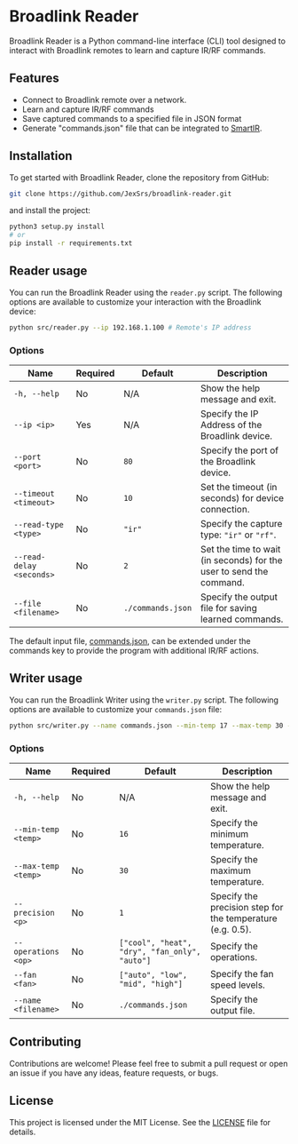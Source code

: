 # Broadlink Reader

Broadlink Reader is a Python command-line interface (CLI) tool designed to interact with
Broadlink remotes to learn and capture IR/RF commands.

## Features

- Connect to Broadlink remote over a network.
- Learn and capture IR/RF commands
- Save captured commands to a specified file in JSON format
- Generate "commands.json" file that can be integrated to [SmartIR](https://github.com/smartHomeHub/SmartIR).

## Installation

To get started with Broadlink Reader, clone the repository from GitHub:

```sh
git clone https://github.com/JexSrs/broadlink-reader.git
```

and install the project:

```sh
python3 setup.py install
# or
pip install -r requirements.txt
```

## Reader usage

You can run the Broadlink Reader using the `reader.py` script. The following options are available to customize your
interaction with the Broadlink device:

```sh
python src/reader.py --ip 192.168.1.100 # Remote's IP address
```

### Options

| Name                     | Required | Default           | Description                                                         |
|--------------------------|----------|-------------------|---------------------------------------------------------------------|
| `-h, --help`             | No       | N/A               | Show the help message and exit.                                     |
| `--ip <ip>`              | Yes      | N/A               | Specify the IP Address of the Broadlink device.                     |
| `--port <port>`          | No       | `80`              | Specify the port of the Broadlink device.                           |
| `--timeout <timeout>`    | No       | `10`              | Set the timeout (in seconds) for device connection.                 |
| `--read-type <type>`     | No       | `"ir"`            | Specify the capture type: `"ir"` or `"rf"`.                         |
| `--read-delay <seconds>` | No       | `2`               | Set the time to wait (in seconds) for the user to send the command. |
| `--file <filename>`      | No       | `./commands.json` | Specify the output file for saving learned commands.                |

The default input file, [commands.json](./commands.json), can be extended under the commands key to provide the program
with additional IR/RF actions.

## Writer usage

You can run the Broadlink Writer using the `writer.py` script. The following options are available to customize your
`commands.json` file:

```sh
python src/writer.py --name commands.json --min-temp 17 --max-temp 30 --precision 1 --operations cool heat auto --fan low high auto
```

### Options

| Name                | Required | Default                                       | Description                                                |
|---------------------|----------|-----------------------------------------------|------------------------------------------------------------|
| `-h, --help`        | No       | N/A                                           | Show the help message and exit.                            |
| `--min-temp <temp>` | No       | `16`                                          | Specify the minimum temperature.                           |
| `--max-temp <temp>` | No       | `30`                                          | Specify the maximum temperature.                           |
| `--precision <p>`   | No       | `1`                                           | Specify the precision step for the temperature (e.g. 0.5). |
| `--operations <op>` | No       | `["cool", "heat", "dry", "fan_only", "auto"]` | Specify the operations.                                    |
| `--fan <fan>`       | No       | `["auto", "low", "mid", "high"]`              | Specify the fan speed levels.                              |
| `--name <filename>` | No       | `./commands.json`                             | Specify the output file.                                   |

## Contributing

Contributions are welcome! Please feel free to submit a pull request or open an issue if you have any ideas, feature
requests, or bugs.

## License

This project is licensed under the MIT License. See the [LICENSE](LICENSE) file for details.
